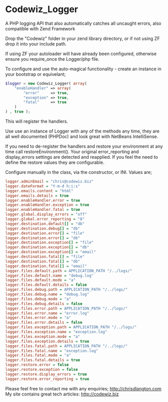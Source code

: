 Codewiz_Logger
==============

A PHP logging API that also automatically catches all uncaught errors, also compatible with Zend Framework

Drop the "Codewiz" folder in your zend library directory, or if not using ZF drop it into your include path.

If using ZF your autoloader will have already been configured, otherwise ensure you require_once the Logger/php file.

To configure and use the auto-magical functionality - create an instance in your bootstrap or equivelant;

```php
$logger = new Codewiz_Logger( array(
    "enableHandler" => array(
        "error"     => true,
        "exception" => true,
        "fatal"     => true
    )
) , true );

```

This will register the handlers.

Use use an instance of Logger with any of the methods any time, they are all well documented (PHPDoc) and look great with NetBeans IntelliSense.

If you need to de-register the handlers and restore your environment at any time call restoreEnvironment(). Your original error_reporting and display_errors settings are detected and reapplied.
If you feel the need to define the restore values they are configurable.

Configure manually in the class, via the constructor, or INI. Values are;
```ini
logger.adminEmail = "chris@codewiz.biz"
logger.dateFormat = "Y-m-d h:i:s"
logger.emails.content = "html"
logger.emails.details = true
logger.enableHandler.error = true
logger.enableHandler.exception = true
logger.enableHandler.fatal = true
logger.global.display_errors = "off"
logger.global.error_reporting = "8"
logger.destination.default[] = "db"
logger.destination.debug[] = "db"
logger.destination.error[] = "file"
logger.destination.error[] = "db"
logger.destination.exception[] = "file"
logger.destination.exception[] = "db"
logger.destination.exception[] = "email"
logger.destination.fatal[] = "file"
logger.destination.fatal[] = "db"
logger.destination.fatal[] = "email"
logger.files.default.path = APPLICATION_PATH "/../logs/"
logger.files.default.name = "debug.log"
logger.files.default.mode = "a"
logger.files.default.details = false
logger.files.debug.path = APPLICATION_PATH "/../logs/"
logger.files.debug.name = "debug.log"
logger.files.debug.mode = "a"
logger.files.debug.details = false
logger.files.error.path = APPLICATION_PATH "/../logs/"
logger.files.error.name = "error.log"
logger.files.error.mode = "a"
logger.files.error.details = false
logger.files.exception.path = APPLICATION_PATH "/../logs/"
logger.files.exception.name = "exception.log"
logger.files.exception.mode = "a"
logger.files.exception.details = true
logger.files.fatal.path = APPLICATION_PATH "/../logs/"
logger.files.fatal.name = "exception.log"
logger.files.fatal.mode = "a"
logger.files.fatal.details = true
logger.restore.error = false
logger.restore.exception = false
logger.restore.display_errors = true
logger.restore.error_reporting = true
```

Please feel free to contact me with any enquiries; http://chrisdlangton.com
My site contains great tech articles: http://codewiz.biz
